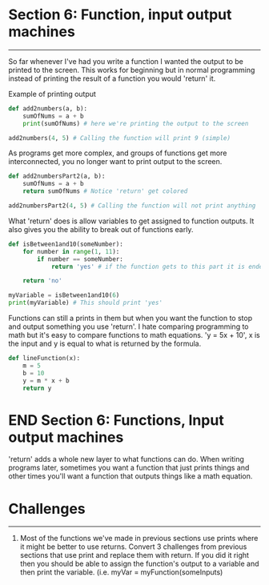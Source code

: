 
# Section 6: Function, input output machines
---------------------------------------------------

So far whenever I've had you write a function
I wanted the output to be printed to the screen.
This works for beginning but in normal programming
instead of printing the result of a function you would
'return' it.

Example of printing output

```python
def add2numbers(a, b):
    sumOfNums = a + b
    print(sumOfNums) # here we're printing the output to the screen

add2numbers(4, 5) # Calling the function will print 9 (simple)
```

As programs get more complex, and groups of
functions get more interconnected, you no longer
want to print output to the screen.

```python
def add2numbersPart2(a, b):
    sumOfNums = a + b
    return sumOfNums # Notice 'return' get colored  

add2numbersPart2(4, 5) # Calling the function will not print anything
```

What 'return' does is allow variables to get assigned
to function outputs. It also gives you the ability to break
out of functions early.

```python
def isBetween1and10(someNumber):
    for number in range(1, 11):
        if number == someNumber:
            return 'yes' # if the function gets to this part it is ended

    return 'no'

myVariable = isBetween1and10(6)
print(myVariable) # This should print 'yes'
```

Functions can still a prints in them but when you want
the function to stop and output something you use
'return'. I hate comparing programming to math but
it's easy to compare functions to math equations.
'y = 5x + 10', x is the input and y is equal to what is returned
by the formula.

```python
def lineFunction(x):
    m = 5
    b = 10
    y = m * x + b
    return y
```

# END Section 6: Functions, Input output machines

'return' adds a whole new layer to what functions can do.
When writing programs later, sometimes you want a function
that just prints things and other times you'll want a function
that outputs things like a math equation.

# Challenges
--------------------
1. Most of the functions we've made in previous sections use prints
where it might be better to use returns. Convert 3 challenges from previous
sections that use print and replace them with return. If you did it right
then you should be able to assign the function's output to a variable
and then print the variable. (i.e. myVar = myFunction(someInputs)
